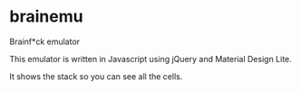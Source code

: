 # brainemu
Brainf*ck emulator

This emulator is written in Javascript using jQuery and Material Design Lite.

It shows the stack so you can see all the cells.
